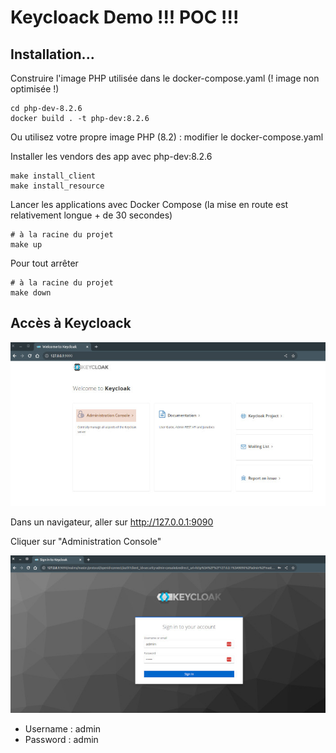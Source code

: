 # Keycloack Demo !!! POC !!!

## Installation...

Construire l'image PHP utilisée dans le docker-compose.yaml (! image non optimisée !)

```shell
cd php-dev-8.2.6
docker build . -t php-dev:8.2.6
```
Ou utilisez votre propre image PHP (8.2) : modifier le docker-compose.yaml 

Installer les vendors des app avec php-dev:8.2.6

```shell
make install_client
make install_resource
```

Lancer les applications avec Docker Compose (la mise en route est relativement longue + de 30 secondes)

```shell
# à la racine du projet
make up
```

Pour tout arrêter

```shell
# à la racine du projet
make down
```

## Accès à Keycloack

![welcome keycloack](./img/keycloack_welcome.jpg)

Dans un navigateur, aller sur http://127.0.0.1:9090

Cliquer sur "Administration Console"

![keycloack login](./img/keycloack_login.jpg)

- Username : admin
- Password : admin
